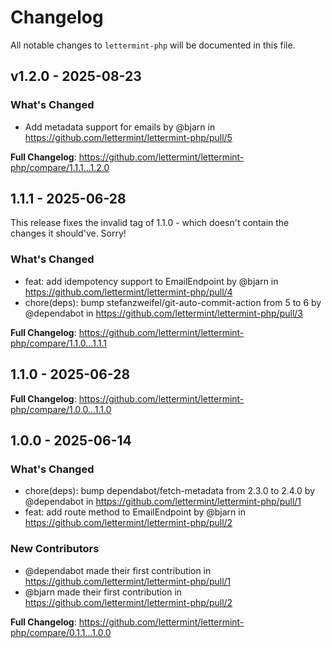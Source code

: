 # Changelog

All notable changes to `lettermint-php` will be documented in this file.

## v1.2.0 - 2025-08-23

### What's Changed

* Add metadata support for emails by @bjarn in https://github.com/lettermint/lettermint-php/pull/5

**Full Changelog**: https://github.com/lettermint/lettermint-php/compare/1.1.1...1.2.0

## 1.1.1 - 2025-06-28

This release fixes the invalid tag of 1.1.0 - which doesn't contain the changes it should've. Sorry!

### What's Changed

* feat: add idempotency support to EmailEndpoint by @bjarn in https://github.com/lettermint/lettermint-php/pull/4
* chore(deps): bump stefanzweifel/git-auto-commit-action from 5 to 6 by @dependabot in https://github.com/lettermint/lettermint-php/pull/3

**Full Changelog**: https://github.com/lettermint/lettermint-php/compare/1.1.0...1.1.1

## 1.1.0 - 2025-06-28

**Full Changelog**: https://github.com/lettermint/lettermint-php/compare/1.0.0...1.1.0

## 1.0.0 - 2025-06-14

### What's Changed

* chore(deps): bump dependabot/fetch-metadata from 2.3.0 to 2.4.0 by @dependabot in https://github.com/lettermint/lettermint-php/pull/1
* feat: add route method to EmailEndpoint by @bjarn in https://github.com/lettermint/lettermint-php/pull/2

### New Contributors

* @dependabot made their first contribution in https://github.com/lettermint/lettermint-php/pull/1
* @bjarn made their first contribution in https://github.com/lettermint/lettermint-php/pull/2

**Full Changelog**: https://github.com/lettermint/lettermint-php/compare/0.1.1...1.0.0
